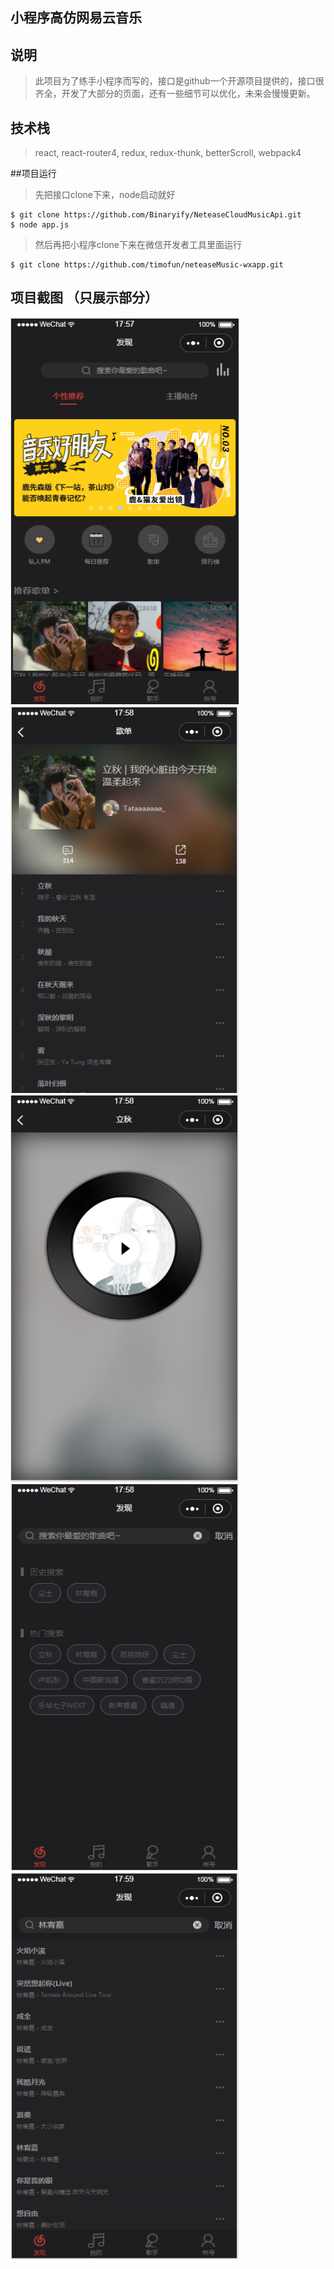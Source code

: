 ## 小程序高仿网易云音乐
## 说明
> 此项目为了练手小程序而写的，接口是github一个开源项目提供的，接口很齐全，开发了大部分的页面，还有一些细节可以优化，未来会慢慢更新。

## 技术栈
>react, react-router4, redux, redux-thunk, betterScroll, webpack4

##项目运行
>先把接口clone下来，node启动就好

```
$ git clone https://github.com/Binaryify/NeteaseCloudMusicApi.git
$ node app.js
```

>然后再把小程序clone下来在微信开发者工具里面运行

```
$ git clone https://github.com/timofun/neteaseMusic-wxapp.git
```


## 项目截图 （只展示部分）
<img src="./images/demo/discover.png" width="365" height="619"/>
<img src="./images/demo/playlist.png" width="365" height="619"/>
<img src="./images/demo/playing.png" width="365" height="619"/>
<img src="./images/demo/search.png" width="365" height="619"/>
<img src="./images/demo/search_result.png" width="365" height="619"/>